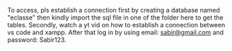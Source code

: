 To access, pls establish a connection first by creating a database named "eclasse" then kindly import the sql file in one of the folder here to get the tables.  Secondly, watch a yt vid on how to establish a connection between vs code and xampp. After that log in by using email: sabir@gmail.com and password: Sabir123.
